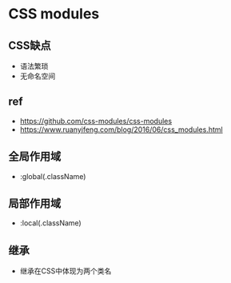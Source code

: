 # CSS modules

## CSS缺点

- 语法繁琐
- 无命名空间

## ref

- https://github.com/css-modules/css-modules
- https://www.ruanyifeng.com/blog/2016/06/css_modules.html



## 全局作用域

- :global(.className)

## 局部作用域

- :local(.className)

## 继承

- 继承在CSS中体现为两个类名

